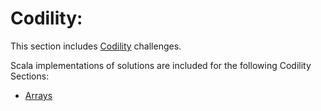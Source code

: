 # Codility:

This section includes [Codility](https://app.codility.com/programmers/) challenges.
 
Scala implementations of solutions are included for the following Codility Sections:

* [Arrays](arrays/README.md)
